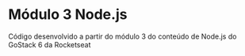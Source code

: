 # Módulo 3 Node.js

Código desenvolvido a partir do módulo 3 do conteúdo de Node.js do GoStack 6 da Rocketseat

